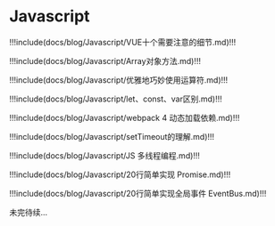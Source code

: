 # Javascript

!!!include(docs/blog/Javascript/VUE十个需要注意的细节.md)!!!

!!!include(docs/blog/Javascript/Array对象方法.md)!!!

!!!include(docs/blog/Javascript/优雅地巧妙使用运算符.md)!!!

!!!include(docs/blog/Javascript/let、const、var区别.md)!!!

!!!include(docs/blog/Javascript/webpack 4 动态加载依赖.md)!!!

!!!include(docs/blog/Javascript/setTimeout的理解.md)!!!

!!!include(docs/blog/Javascript/JS 多线程编程.md)!!!

!!!include(docs/blog/Javascript/20行简单实现 Promise.md)!!!

!!!include(docs/blog/Javascript/20行简单实现全局事件 EventBus.md)!!!


未完待续...
